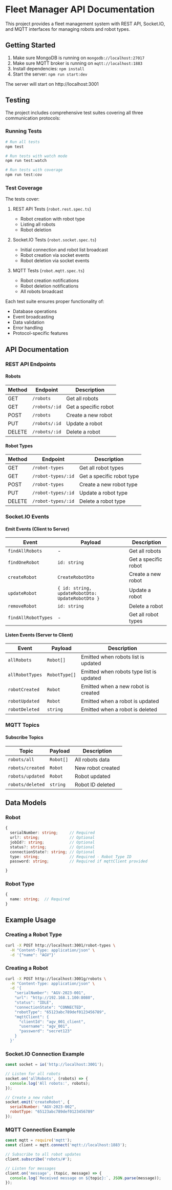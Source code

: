 # Fleet Manager API Documentation

This project provides a fleet management system with REST API, Socket.IO, and MQTT interfaces for managing robots and robot types.

## Getting Started

1. Make sure MongoDB is running on `mongodb://localhost:27017`
2. Make sure MQTT broker is running on `mqtt://localhost:1883`
3. Install dependencies: `npm install`
4. Start the server: `npm run start:dev`

The server will start on http://localhost:3001

## Testing

The project includes comprehensive test suites covering all three communication protocols:

### Running Tests

```bash
# Run all tests
npm test

# Run tests with watch mode
npm run test:watch

# Run tests with coverage
npm run test:cov
```

### Test Coverage

The tests cover:

1. REST API Tests (`robot.rest.spec.ts`)
   - Robot creation with robot type
   - Listing all robots
   - Robot deletion

2. Socket.IO Tests (`robot.socket.spec.ts`)
   - Initial connection and robot list broadcast
   - Robot creation via socket events
   - Robot deletion via socket events

3. MQTT Tests (`robot.mqtt.spec.ts`)
   - Robot creation notifications
   - Robot deletion notifications
   - All robots broadcast

Each test suite ensures proper functionality of:
- Database operations
- Event broadcasting
- Data validation
- Error handling
- Protocol-specific features

## API Documentation

### REST API Endpoints

#### Robots

| Method | Endpoint      | Description          |
| ------ | ------------- | -------------------- |
| GET    | `/robots`     | Get all robots       |
| GET    | `/robots/:id` | Get a specific robot |
| POST   | `/robots`     | Create a new robot   |
| PUT    | `/robots/:id` | Update a robot       |
| DELETE | `/robots/:id` | Delete a robot       |

#### Robot Types

| Method | Endpoint           | Description               |
| ------ | ------------------ | ------------------------- |
| GET    | `/robot-types`     | Get all robot types       |
| GET    | `/robot-types/:id` | Get a specific robot type |
| POST   | `/robot-types`     | Create a new robot type   |
| PUT    | `/robot-types/:id` | Update a robot type       |
| DELETE | `/robot-types/:id` | Delete a robot type       |

### Socket.IO Events

#### Emit Events (Client to Server)

| Event               | Payload                                          | Description          |
| ------------------- | ------------------------------------------------ | -------------------- |
| `findAllRobots`     | -                                                | Get all robots       |
| `findOneRobot`      | `id: string`                                     | Get a specific robot |
| `createRobot`       | `CreateRobotDto`                                 | Create a new robot   |
| `updateRobot`       | `{ id: string, updateRobotDto: UpdateRobotDto }` | Update a robot       |
| `removeRobot`       | `id: string`                                     | Delete a robot       |
| `findAllRobotTypes` | -                                                | Get all robot types  |

#### Listen Events (Server to Client)

| Event          | Payload       | Description                              |
| -------------- | ------------- | ---------------------------------------- |
| `allRobots`    | `Robot[]`     | Emitted when robots list is updated      |
| `allRobotTypes`| `RobotType[]` | Emitted when robots type list is updated |
| `robotCreated` | `Robot`       | Emitted when a new robot is created      |
| `robotUpdated` | `Robot`       | Emitted when a robot is updated          |
| `robotDeleted` | `string`      | Emitted when a robot is deleted          |

### MQTT Topics

#### Subscribe Topics

| Topic            | Payload   | Description       |
| ---------------- | --------- | ----------------- |
| `robots/all`     | `Robot[]` | All robots data   |
| `robots/created` | `Robot`   | New robot created |
| `robots/updated` | `Robot`   | Robot updated     |
| `robots/deleted` | `string`  | Robot ID deleted  |

## Data Models

### Robot

```typescript
{
  serialNumber: string;     // Required
  url?: string;             // Optional
  jobId?: string;           // Optional
  status?: string;          // Optional
  connectionState?: string; // Optional
  type: string;             // Required - Robot Type ID
  password: string;         // Required if mqttClient provided

}
```

### Robot Type

```typescript
{
  name: string;  // Required
}
```

## Example Usage

### Creating a Robot Type

```bash
curl -X POST http://localhost:3001/robot-types \
  -H "Content-Type: application/json" \
  -d '{"name": "AGV"}'
```

### Creating a Robot

```bash
curl -X POST http://localhost:3001g/robots \
  -H "Content-Type: application/json" \
  -d '{
    "serialNumber": "AGV-2023-001",
    "url": "http://192.168.1.100:8080",
    "status": "IDLE",
    "connectionState": "CONNECTED",
    "robotType": "65123abc789def0123456789",
    "mqttClient": {
      "clientId": "agv_001_client",
      "username": "agv_001",
      "password": "secret123"
    }
  }'
```

### Socket.IO Connection Example

```javascript
const socket = io('http://localhost:3001');

// Listen for all robots
socket.on('allRobots', (robots) => {
  console.log('All robots:', robots);
});

// Create a new robot
socket.emit('createRobot', {
  serialNumber: "AGV-2023-002",
  robotType: "65123abc789def0123456789"
});
```

### MQTT Connection Example

```javascript
const mqtt = require('mqtt');
const client = mqtt.connect('mqtt://localhost:1883');

// Subscribe to all robot updates
client.subscribe('robots/#');

// Listen for messages
client.on('message', (topic, message) => {
  console.log(`Received message on ${topic}:`, JSON.parse(message));
});
```